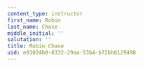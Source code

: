 ```yaml
---
content_type: instructor
first_name: Robin
last_name: Chase
middle_initial: ''
salutation: ''
title: Robin Chase
uid: e01024b0-8332-29aa-53b4-b72bb6129498
---
```

